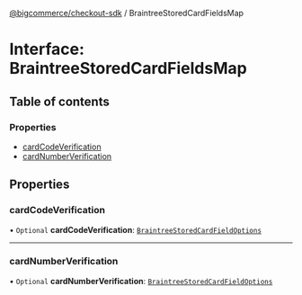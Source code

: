 [@bigcommerce/checkout-sdk](../README.md) / BraintreeStoredCardFieldsMap

# Interface: BraintreeStoredCardFieldsMap

## Table of contents

### Properties

- [cardCodeVerification](BraintreeStoredCardFieldsMap.md#cardcodeverification)
- [cardNumberVerification](BraintreeStoredCardFieldsMap.md#cardnumberverification)

## Properties

### cardCodeVerification

• `Optional` **cardCodeVerification**: [`BraintreeStoredCardFieldOptions`](BraintreeStoredCardFieldOptions.md)

___

### cardNumberVerification

• `Optional` **cardNumberVerification**: [`BraintreeStoredCardFieldOptions`](BraintreeStoredCardFieldOptions.md)
